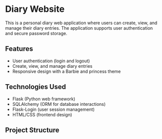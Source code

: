 # Diary Website

This is a personal diary web application where users can create, view, and manage their diary entries. The application supports user authentication and secure password storage.

## Features

- User authentication (login and logout)
- Create, view, and manage diary entries
- Responsive design with a Barbie and princess theme

## Technologies Used

- Flask (Python web framework)
- SQLAlchemy (ORM for database interactions)
- Flask-Login (user session management)
- HTML/CSS (frontend design)

## Project Structure
